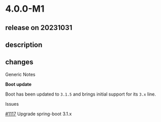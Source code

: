 # 4.0.0-M1

## release on 20231031

## description

## changes

Generic Notes

<strong>Boot update</strong>

Boot has been updated to <code>3.1.5</code> and brings initial support for its <code>3.x</code> line.

Issues

<a class="issue-link js-issue-link" data-error-text="Failed to load title" data-id="1926325072" data-permission-text="Title is private" data-url="https://github.com/spring-projects/spring-statemachine/issues/1117" data-hovercard-type="issue" data-hovercard-url="/spring-projects/spring-statemachine/issues/1117/hovercard" href="https://github.com/spring-projects/spring-statemachine/issues/1117">#1117</a> Upgrade spring-boot 3.1.x

